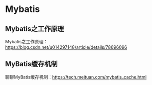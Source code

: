 # Mybatis

## Mybatis之工作原理
Mybatis之工作原理：https://blog.csdn.net/u014297148/article/details/78696096


## MyBatis缓存机制
聊聊MyBatis缓存机制：https://tech.meituan.com/mybatis_cache.html
